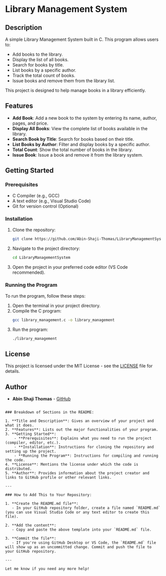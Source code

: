 
# Library Management System

## Description
A simple Library Management System built in C. This program allows users to:
- Add books to the library.
- Display the list of all books.
- Search for books by title.
- List books by a specific author.
- Track the total count of books.
- Issue books and remove them from the library list.

This project is designed to help manage books in a library efficiently.

## Features
- **Add Book**: Add a new book to the system by entering its name, author, pages, and price.
- **Display All Books**: View the complete list of books available in the library.
- **Search Book by Title**: Search for books based on their title.
- **List Books by Author**: Filter and display books by a specific author.
- **Total Count**: Show the total number of books in the library.
- **Issue Book**: Issue a book and remove it from the library system.

## Getting Started

### Prerequisites
- C Compiler (e.g., GCC)
- A text editor (e.g., Visual Studio Code)
- Git for version control (Optional)

### Installation

1. Clone the repository:
   ```bash
   git clone https://github.com/Abin-Shaji-Thomas/LibraryManagementSystem.git
   ```

2. Navigate to the project directory:
   ```bash
   cd LibraryManagementSystem
   ```

3. Open the project in your preferred code editor (VS Code recommended).

### Running the Program

To run the program, follow these steps:

1. Open the terminal in your project directory.
2. Compile the C program:
   ```bash
   gcc library_management.c -o library_management
   ```
3. Run the program:
   ```bash
   ./library_management
   ```

## License

This project is licensed under the MIT License - see the [LICENSE](LICENSE) file for details.

## Author

- **Abin Shaji Thomas** - [GitHub](https://github.com/Abin-Shaji-Thomas)
```

### Breakdown of Sections in the README:

1. **Title and Description**: Gives an overview of your project and what it does.
2. **Features**: Lists out the major functionalities of your program.
3. **Getting Started**:
    - **Prerequisites**: Explains what you need to run the project (compiler, editor, etc.).
    - **Installation**: Instructions for cloning the repository and setting up the project.
    - **Running the Program**: Instructions for compiling and running the code.
4. **License**: Mentions the license under which the code is distributed.
5. **Author**: Provides information about the project creator and links to GitHub profile or other relevant links.

---

### How to Add This to Your Repository:

1. **Create the README.md file**:
   - In your GitHub repository folder, create a file named `README.md` (you can use Visual Studio Code or any text editor to create this file).
   
2. **Add the content**:
   - Copy and paste the above template into your `README.md` file.

3. **Commit the file**:
   - If you're using GitHub Desktop or VS Code, the `README.md` file will show up as an uncommitted change. Commit and push the file to your GitHub repository.

---

Let me know if you need any more help!